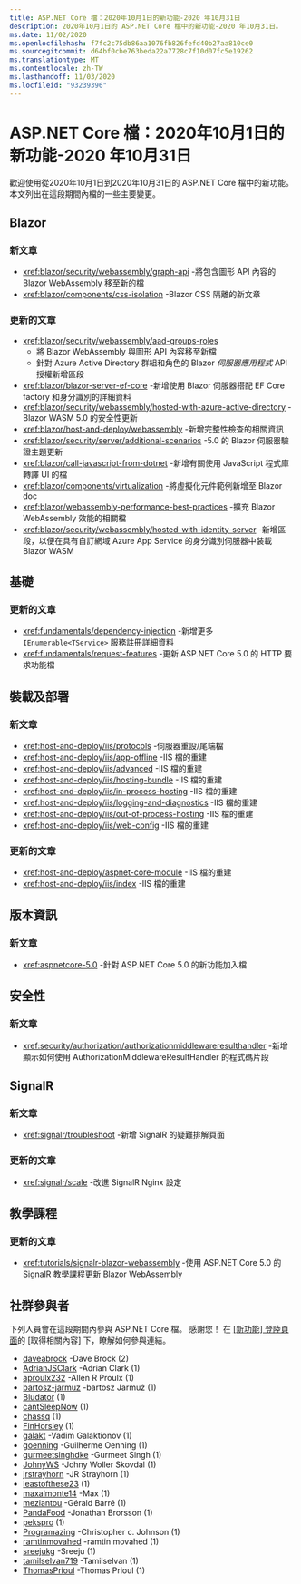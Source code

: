 ```yaml
---
title: ASP.NET Core 檔：2020年10月1日的新功能-2020 年10月31日
description: 2020年10月1日的 ASP.NET Core 檔中的新功能-2020 年10月31日。
ms.date: 11/02/2020
ms.openlocfilehash: f7fc2c75db86aa1076fb826fefd40b27aa810ce0
ms.sourcegitcommit: d64bf0cbe763beda22a7728c7f10d07fc5e19262
ms.translationtype: MT
ms.contentlocale: zh-TW
ms.lasthandoff: 11/03/2020
ms.locfileid: "93239396"
---
```

# <a name="aspnet-core-docs-whats-new-for-october-1-2020---october-31-2020"></a>ASP.NET Core 檔：2020年10月1日的新功能-2020 年10月31日

歡迎使用從2020年10月1日到2020年10月31日的 ASP.NET Core 檔中的新功能。 本文列出在這段期間內檔的一些主要變更。

## <a name="blazor"></a>Blazor

### <a name="new-articles"></a>新文章

- <xref:blazor/security/webassembly/graph-api> -將包含圖形 API 內容的 Blazor WebAssembly 移至新的檔
- <xref:blazor/components/css-isolation> -Blazor CSS 隔離的新文章

### <a name="updated-articles"></a>更新的文章

- <xref:blazor/security/webassembly/aad-groups-roles>
  - 將 Blazor WebAssembly 與圖形 API 內容移至新檔
  - 針對 Azure Active Directory 群組和角色的 Blazor *伺服器應用程式* API 授權新增區段
- <xref:blazor/blazor-server-ef-core> -新增使用 Blazor 伺服器搭配 EF Core factory 和身分識別的詳細資料
- <xref:blazor/security/webassembly/hosted-with-azure-active-directory> -Blazor WASM 5.0 的安全性更新
- <xref:blazor/host-and-deploy/webassembly> -新增完整性檢查的相關資訊
- <xref:blazor/security/server/additional-scenarios> -5.0 的 Blazor 伺服器驗證主題更新
- <xref:blazor/call-javascript-from-dotnet> -新增有關使用 JavaScript 程式庫轉譯 UI 的檔
- <xref:blazor/components/virtualization> -將虛擬化元件範例新增至 Blazor doc
- <xref:blazor/webassembly-performance-best-practices> -擴充 Blazor WebAssembly 效能的相關檔
- <xref:blazor/security/webassembly/hosted-with-identity-server> -新增區段，以便在具有自訂網域 Azure App Service 的身分識別伺服器中裝載 Blazor WASM

## <a name="fundamentals"></a>基礎

### <a name="updated-articles"></a>更新的文章

- <xref:fundamentals/dependency-injection> -新增更多 `IEnumerable<TService>` 服務註冊詳細資料
- <xref:fundamentals/request-features> -更新 ASP.NET Core 5.0 的 HTTP 要求功能檔

## <a name="hosting-and-deployment"></a>裝載及部署

### <a name="new-articles"></a>新文章

- <xref:host-and-deploy/iis/protocols> -伺服器重設/尾端檔
- <xref:host-and-deploy/iis/app-offline> -IIS 檔的重建
- <xref:host-and-deploy/iis/advanced> -IIS 檔的重建
- <xref:host-and-deploy/iis/hosting-bundle> -IIS 檔的重建
- <xref:host-and-deploy/iis/in-process-hosting> -IIS 檔的重建
- <xref:host-and-deploy/iis/logging-and-diagnostics> -IIS 檔的重建
- <xref:host-and-deploy/iis/out-of-process-hosting> -IIS 檔的重建
- <xref:host-and-deploy/iis/web-config> -IIS 檔的重建

### <a name="updated-articles"></a>更新的文章

- <xref:host-and-deploy/aspnet-core-module> -IIS 檔的重建
- <xref:host-and-deploy/iis/index> -IIS 檔的重建

## <a name="release-notes"></a>版本資訊

### <a name="new-articles"></a>新文章

- <xref:aspnetcore-5.0> -針對 ASP.NET Core 5.0 的新功能加入檔

## <a name="security"></a>安全性

### <a name="new-articles"></a>新文章

- <xref:security/authorization/authorizationmiddlewareresulthandler> -新增顯示如何使用 AuthorizationMiddlewareResultHandler 的程式碼片段

## <a name="signalr"></a>SignalR

### <a name="new-articles"></a>新文章

- <xref:signalr/troubleshoot> -新增 SignalR 的疑難排解頁面

### <a name="updated-articles"></a>更新的文章

- <xref:signalr/scale> -改進 SignalR Nginx 設定

## <a name="tutorials"></a>教學課程

### <a name="updated-articles"></a>更新的文章

- <xref:tutorials/signalr-blazor-webassembly> -使用 ASP.NET Core 5.0 的 SignalR 教學課程更新 Blazor WebAssembly

## <a name="community-contributors"></a>社群參與者

下列人員會在這段期間內參與 ASP.NET Core 檔。 感謝您！ 在 [ [新功能] 登陸頁面](index.yml)的 [取得相關內容] 下，瞭解如何參與連結。

- [daveabrock](https://github.com/daveabrock) -Dave Brock (2) 
- [AdrianJSClark](https://github.com/AdrianJSClark) -Adrian Clark (1) 
- [aproulx232](https://github.com/aproulx232) -Allen R Proulx (1) 
- [bartosz-jarmuz](https://github.com/bartosz-jarmuz) -bartosz Jarmuż (1) 
- [Bludator](https://github.com/Bludator) (1) 
- [cantSleepNow](https://github.com/cantSleepNow) (1) 
- [chassq](https://github.com/chassq) (1) 
- [FinHorsley](https://github.com/FinHorsley) (1) 
- [galakt](https://github.com/galakt) -Vadim Galaktionov (1) 
- [goenning](https://github.com/goenning) -Guilherme Oenning (1) 
- [gurmeetsinghdke](https://github.com/gurmeetsinghdke) -Gurmeet Singh (1) 
- [JohnyWS](https://github.com/JohnyWS) -Johny Woller Skovdal (1) 
- [jrstrayhorn](https://github.com/jrstrayhorn) -JR Strayhorn (1) 
- [leastofthese23](https://github.com/leastofthese23) (1) 
- [maxalmonte14](https://github.com/maxalmonte14) -Max (1) 
- [meziantou](https://github.com/meziantou) -Gérald Barré (1) 
- [PandaFood](https://github.com/PandaFood) -Jonathan Brorsson (1) 
- [pekspro](https://github.com/pekspro) (1) 
- [Programazing](https://github.com/Programazing) -Christopher c. Johnson (1) 
- [ramtinmovahed](https://github.com/ramtinmovahed) -ramtin movahed (1) 
- [sreejukg](https://github.com/sreejukg) -Sreeju (1) 
- [tamilselvan719](https://github.com/tamilselvan719) -Tamilselvan (1) 
- [ThomasPrioul](https://github.com/ThomasPrioul) -Thomas Prioul (1) 
